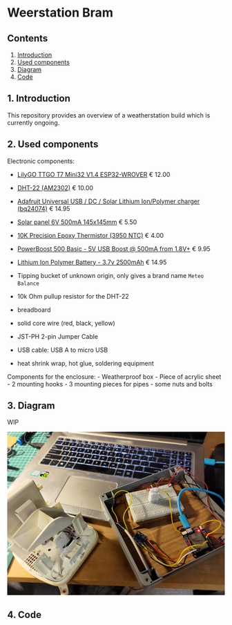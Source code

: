 Weerstation Bram
===============

Contents
----------------------

1. [ Introduction ](#intro)
2. [ Used components ](#components)
3. [ Diagram ](#diagram)
4. [ Code ](#code)


<a name="intro"></a>
## 1. Introduction

This repository provides an overview of a weatherstation build which is currently ongoing.

<a name="components"></a>
## 2. Used components

Electronic components:

- [LilyGO TTGO T7 Mini32 V1.4 ESP32-WROVER](https://github.com/LilyGO/TTGO-T7-Demo) € 12.00
- [DHT-22 (AM2302)](https://www.adafruit.com/product/385) € 10.00
- [Adafruit Universal USB / DC / Solar Lithium Ion/Polymer charger (bq24074)](https://www.adafruit.com/product/4755) € 14.95
- [Solar panel 6V 500mA 145x145mm](https://www.aliexpress.com/item/32877897718.html) € 5.50
- [10K Precision Epoxy Thermistor (3950 NTC)](https://www.adafruit.com/product/372) € 4.00
- [PowerBoost 500 Basic - 5V USB Boost @ 500mA from 1.8V+](https://www.adafruit.com/product/1903) € 9.95
- [Lithium Ion Polymer Battery - 3.7v 2500mAh](https://www.adafruit.com/product/328) € 14.95

- Tipping bucket of unknown origin, only gives a brand name `Meteo Balance`
- 10k Ohm pullup resistor for the DHT-22
- breadboard
- solid core wire (red, black, yellow)
- JST-PH 2-pin Jumper Cable
- USB cable: USB A to micro USB
- heat shrink wrap, hot glue, soldering equipment

Components for the enclosure:
	- Weatherproof box
	- Piece of acrylic sheet
	- 2 mounting hooks
	- 3 mounting pieces for pipes
	- some nuts and bolts

<a name="diagram"></a>
## 3. Diagram

WIP

![Work in progress](./resources/readme_img/WorkInProgress.jpg)
<a name="code"></a>
## 4. Code

